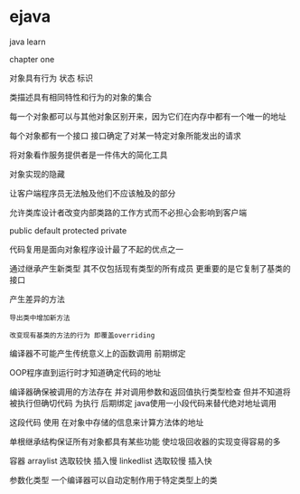 # ejava
java learn

chapter one

对象具有行为 状态 标识

类描述具有相同特性和行为的对象的集合

每一个对象都可以与其他对象区别开来，因为它们在内存中都有一个唯一的地址

每个对象都有一个接口 接口确定了对某一特定对象所能发出的请求

将对象看作服务提供者是一件伟大的简化工具

对象实现的隐藏

   让客户端程序员无法触及他们不应该触及的部分

   允许类库设计者改变内部类路的工作方式而不必担心会影响到客户端

   public default protected private

代码复用是面向对象程序设计最了不起的优点之一

通过继承产生新类型 其不仅包括现有类型的所有成员 更重要的是它复制了基类的接口

产生差异的方法

    导出类中增加新方法

    改变现有基类的方法的行为 即覆盖overriding

编译器不可能产生传统意义上的函数调用  前期绑定

OOP程序直到运行时才知道确定代码的地址

编译器确保被调用的方法存在 并对调用参数和返回值执行类型检查 但并不知道将被执行但确切代码
为执行  后期绑定  java使用一小段代码来替代绝对地址调用

这段代码 使用 在对象中存储的信息来计算方法体的地址

单根继承结构保证所有对象都具有某些功能
          使垃圾回收器的实现变得容易的多

容器
    arraylist   选取较快  插入慢
    linkedlist  选取较慢  插入快

参数化类型
    一个编译器可以自动定制作用于特定类型上的类